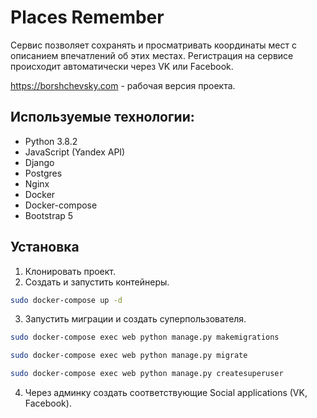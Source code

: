 # Places Remember

Сервис позволяет сохранять и просматривать координаты мест с описанием впечатлений
об этих местах. Регистрация на сервисе происходит автоматически через VK или Facebook.

https://borshchevsky.com - рабочая версия проекта.

## Используемые технологии:



- Python 3.8.2
- JavaScript (Yandex API)
- Django
- Postgres
- Nginx
- Docker
- Docker-compose
- Bootstrap 5


## Установка

1. Клонировать проект.
2. Создать и запустить контейнеры.

```sh
sudo docker-compose up -d
```

3. Запустить миграции и создать суперпользователя.
```sh
sudo docker-compose exec web python manage.py makemigrations
```
```sh
sudo docker-compose exec web python manage.py migrate
```
```sh
sudo docker-compose exec web python manage.py createsuperuser
```

4. Через админку создать соответствующие Social applications (VK, Facebook).
